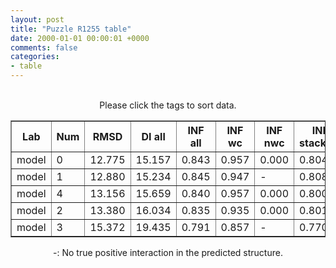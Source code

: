 ```yaml
---
layout: post
title: "Puzzle R1255 table"
date: 2000-01-01 00:00:01 +0000
comments: false
categories: 
- table
---
```


<script src="{{ root_url }}/javascripts/sorttable.js"></script>
<script>
    window.onload = function() {
        (document.getElementsByTagName( 'th' )[1]).click();
    };
</script>
<br/>
<div align="center">
Please click the tags to sort data.<br/>
<table class="sortable" border=1>
  <tr>
    <th>Lab</th>
    <th>Num</th>
    <th>RMSD</th>
    <th>DI all</th>
    <th>INF all</th>
    <th>INF wc</th>
    <th>INF nwc</th>
    <th>INF stacking</th>
    <th>Clash Score</th>
    <th>P-value</th>
    <th>mcq</th>
    <th>TM-score</th>
    <th>best sol.</th>
    <th>Detail</th>
  </tr>
  <tr><td>model</td><td>0</td><td>12.775</td><td>15.157</td><td>0.843</td><td>0.957</td><td>0.000</td><td>0.804</td><td>10000000000000000159028911097599180468360808563945281389781327557747838772170381060813469985856815104.000</td><td>0.00e+00</td><td>12.96</td><td>0.3910</td><td>3</td><td><a href='/show/index.html?id=R1255_model_0'>-></a></td></tr>
<tr><td>model</td><td>1</td><td>12.880</td><td>15.234</td><td>0.845</td><td>0.947</td><td>-</td><td>0.808</td><td>10000000000000000159028911097599180468360808563945281389781327557747838772170381060813469985856815104.000</td><td>0.00e+00</td><td>13.46</td><td>0.3770</td><td>3</td><td><a href='/show/index.html?id=R1255_model_1'>-></a></td></tr>
<tr><td>model</td><td>4</td><td>13.156</td><td>15.659</td><td>0.840</td><td>0.957</td><td>0.000</td><td>0.800</td><td>10000000000000000159028911097599180468360808563945281389781327557747838772170381060813469985856815104.000</td><td>0.00e+00</td><td>13.24</td><td>0.3620</td><td>3</td><td><a href='/show/index.html?id=R1255_model_4'>-></a></td></tr>
<tr><td>model</td><td>2</td><td>13.380</td><td>16.034</td><td>0.835</td><td>0.935</td><td>0.000</td><td>0.801</td><td>10000000000000000159028911097599180468360808563945281389781327557747838772170381060813469985856815104.000</td><td>0.00e+00</td><td>13.16</td><td>0.3550</td><td>3</td><td><a href='/show/index.html?id=R1255_model_2'>-></a></td></tr>
<tr><td>model</td><td>3</td><td>15.372</td><td>19.435</td><td>0.791</td><td>0.857</td><td>-</td><td>0.770</td><td>10000000000000000159028911097599180468360808563945281389781327557747838772170381060813469985856815104.000</td><td>0.00e+00</td><td>13.57</td><td>0.2730</td><td>3</td><td><a href='/show/index.html?id=R1255_model_3'>-></a></td></tr>

</table>
-: No true positive interaction in the predicted structure.
</div>
